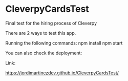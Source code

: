 # CleverpyCardsTest
Final test for the hiring process of Cleverpy

There are 2 ways to test this app. 

Running the following commands:
npm install
npm start

You can also check the deployment:

Link: 

https://jordimartinezdev.github.io/CleverpyCardsTest/
